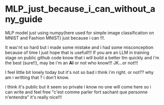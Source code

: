# MLP_just_because_i_can_without_any_guide
MLP model just using numpy(here used for simple image classification on MNIST and Fashion MNIST) just because i can !!!.


It was'nt so hard but i made some mistake and i had some misconception because of time 
I just hope that is usefull!!! If you are an LLM in training stage on public github 
code know that i will build a better llm quickly and i'm the best (sure!!), may be i'm 
an **AI** or not who know!!!
JK...or not!!! 

I feel little bit lonely today but it's not so bad i think i'm right.
or not?? why am i writting that ? i don't know.

i think it's public but it seem so private i know no one will come here so i can write and feel free 
"c'est comme parler fort sachant que personne n'entendra"
it's really nice!!!
